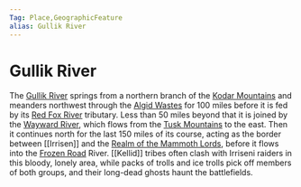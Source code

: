 ```yaml
---
Tag: Place,GeographicFeature
alias: Gullik River
---
```

# Gullik River
The [Gullik River](https://pathfinderwiki.com/wiki/Gullik_River) springs from a northern branch of the [Kodar Mountains](Kodar-Mountains) and meanders northwest through the [Algid Wastes](Algid-Wastes) for 100 miles before it is fed by its [Red Fox River](Red-Fox-River) tributary. Less than 50 miles beyond that it is joined by the [Wayward River](Wayward-River), which flows from the [Tusk Mountains](Tusk-Mountains) to the east. Then it continues north for the last 150 miles of its course, acting as the border between [[Irrisen]] and the [Realm of the Mammoth Lords](Realm-of-the-Mammoth-Lords), before it flows into the [Frozen Road](Frozen-Road) River. [[Kellid]] tribes often clash with Irriseni raiders in this bloody, lonely area, while packs of trolls and ice trolls pick off members of both groups, and their long-dead ghosts haunt the battlefields. 